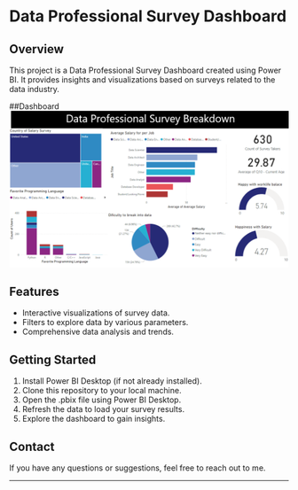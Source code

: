 # Data Professional Survey Dashboard

## Overview
This project is a Data Professional Survey Dashboard created using Power BI. It provides insights and visualizations based on surveys related to the data industry.

##Dashboard
<img src='Images\Dashboard.png'></img>

## Features
- Interactive visualizations of survey data.
- Filters to explore data by various parameters.
- Comprehensive data analysis and trends.

## Getting Started
1. Install Power BI Desktop (if not already installed).
2. Clone this repository to your local machine.
3. Open the .pbix file using Power BI Desktop.
4. Refresh the data to load your survey results.
5. Explore the dashboard to gain insights.

## Contact
If you have any questions or suggestions, feel free to reach out to me.

---
